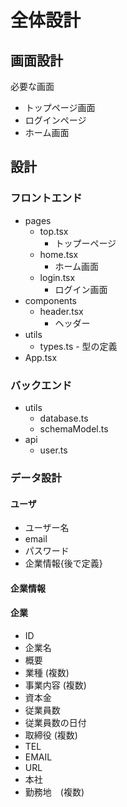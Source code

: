 # 全体設計

## 画面設計

必要な画面

- トップページ画面
- ログインページ
- ホーム画面

## 設計

### フロントエンド

- pages
  - top.tsx
    - トップーページ
  - home.tsx
    - ホーム画面
  - login.tsx
    - ログイン画面
- components
  - header.tsx
    - ヘッダー
- utils
  - types.ts - 型の定義
- App.tsx

### バックエンド

- utils
  - database.ts
  - schemaModel.ts
- api
  - user.ts

### データ設計

#### ユーザ

- ユーザー名
- email
- パスワード
- 企業情報{後で定義}

#### 企業情報

#### 企業

- ID
- 企業名
- 概要
- 業種 (複数)
- 事業内容 (複数)
- 資本金
- 従業員数
- 従業員数の日付
- 取締役 (複数)
- TEL
- EMAIL
- URL
- 本社
- 勤務地　(複数)
